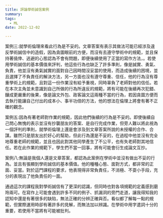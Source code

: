```yaml
---
title: 評論學術誠信案例
summary:
tags:
  - ML
date: 2022-12-02

---
```



  案例三:就學術倫理來看此行為是不妥的。文章答案有表示其做法可能已經涉及違反學術誠信中的造假，因為貪圖眼前的方便，而沒有去遵守學術中的規範，並且保持著僥倖、逃避的心態認為不會有問題，即便後續使用了正當的寫作方法，。若使用學術誠信的基本價值來評判，他這些行為也缺乏了許多準則，像是誠實、勇氣、負責，他並沒有勇氣誠實的面對自己因時間沒妥當的使用，而造成後續的困境，並且選擇了不負責任的解決方法，另一方面也沒有遵守尊重、信任，他的行為沒有尊重學術上的規範，且對這一份作業沒有給予重視，同時辜負了老師對他的信任。若在本次主角並未意識到自己所做的行為所違反的規範，將有可能在後續再次犯錯、釀成更嚴重的後果，像是論文外包、政客論文這兩種不當的行為，若因貪圖方便而去執行能讓自己付出的成本小、事半功倍的方法，他的想法在倫理上將會有著不正確的觀念。
    
  案例五:因為有著老師對作業的規範，因此他們後續的行為是不妥的。即使後續自己問心無愧的表示並沒有抄襲朋友的答案、是自行完成作業，但旁人難以將此視為一個評判的準則，就學術倫理上還是會涉及到文章答案所說的未授權的合作、合謀。雖然只是朋友出於好心的幫助，但此行為還是不妥的，在過程中他並沒有完全地尊重老師的規範，並且也因此對其他同學產生了不公平，也有失老師對其地信任。若在此作業的規範下，學生們不當一回事，將有可能會衍生成論文互抄。
     
  案例八:無論是我個人還是文章答案，都認為此案例在學術中並沒有做出不妥的行為。並且有張顯到學術誠信的基本價值。他的種種心態、面對方式，都非常的正面、妥當。對於這門課程的要求，他表現得非常負責任，不消極、不耍小手段，充分的表現出了他負責任的一面。
    
  通過這次的課程我對學術誠信有了更深的認識，但同時也對各項規範的定義感到磨玲兩可。在寫作上可能會遇到許多不同的例子、抓漏洞的旁門走道，讓我得知我的認知中還是有著很多的缺陷，無法正確的分辨正確與否。看似都了解每一點的規範，但實際運用時卻有著許多的見解，而無法加以辨識。在學術中用字遣詞十分的重要，若使用不當將有可能被批判。
